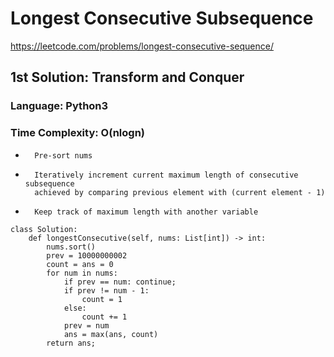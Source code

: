 # Longest Consecutive Subsequence
https://leetcode.com/problems/longest-consecutive-sequence/


## 1st Solution: Transform and Conquer
### Language: Python3
### Time Complexity: O(nlogn)

* 		Pre-sort nums
* 		Iteratively increment current maximum length of consecutive subsequence
        achieved by comparing previous element with (current element - 1)
* 		Keep track of maximum length with another variable

```
class Solution:
    def longestConsecutive(self, nums: List[int]) -> int:
        nums.sort()
        prev = 10000000002
        count = ans = 0
        for num in nums:
            if prev == num: continue;
            if prev != num - 1:
                count = 1
            else:
                count += 1
            prev = num
            ans = max(ans, count)
        return ans;
```

